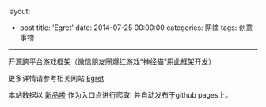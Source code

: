 layout: 
  - post 
title: 'Egret' 
date: 2014-07-25 00:00:00 
categories: 网摘 
tags: 创意事物 
---

<a href="http://xinpinla.com/product/275" title="查看产品详情">
								开源跨平台游戏框架（微信朋友圈爆红游戏“神经猫”用此框架开发）							</a>  

更多详情请参考相关网站 [Egret](http://www.egret-labs.org/)  

本站数据以 [新品啦](http://xinpinla.com/) 作为入口点进行爬取! 并自动发布于github pages上。  
